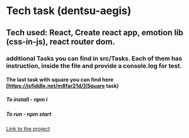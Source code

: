 # Tech task (dentsu-aegis) 

## Tech used: React, Create react app, emotion lib (css-in-js), react router dom.

### additional Tasks you can find in src/Tasks. Each of them has instruction, inside the file and provide a console.log for test.

#### The last task with square you can find here [https://jsfiddle.net/m8far21d/](Square task)

##### To install - npm i

##### To run - npm start


[Link to the project]()
